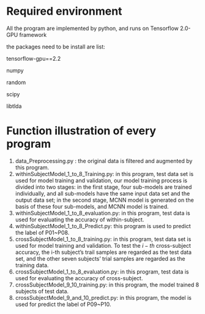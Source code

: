 # Required environment

All the program are implemented by python, and runs on  Tensorflow 2.0-GPU framework

the packages need to be install are list:

tensorflow-gpu==2.2

numpy

random

scipy

libtlda



# Function illustration of every program

1. data_Preprocessing.py :  the original data is filtered and augmented by this program.
2. withinSubjectModel_1_to_8_Training.py:  in this program, test data set is used for model training and validation, our model training process is divided into two stages: in the first stage, four sub-models are trained individually, and all sub-models have the same input data set and the output data set; in the second stage, MCNN model is generated on the basis of these four sub-models,  and MCNN model is trained.
3. withinSubjectModel_1_to_8_evaluation.py: in this program, test data is used for evaluating the accuracy of  within-subject.
4. withinSubjectModel_1_to_8_Predict.py:  this program is used to predict the label of P01~P08.
5. crossSubjectModel_1_to_8_training.py: in this program, test data set is used for model training and validation. To test the $i-th$ cross-subject accuracy, the i-th subject’s trail samples are regarded as the test data set, and the other seven subjects’ trial samples are regarded as the training data.
6. crossSubjectModel_1_to_8_evaluation.py: in this program,   test data is used for evaluating the accuracy of  cross-subject.
7. crossSubjectModel_9_10_training.py: in this program, the model trained  8 subjects of  test data.
8.  crossSubjectModel_9_and_10_predict.py: in this program, the model  is used for predict  the label of P09~P10.

